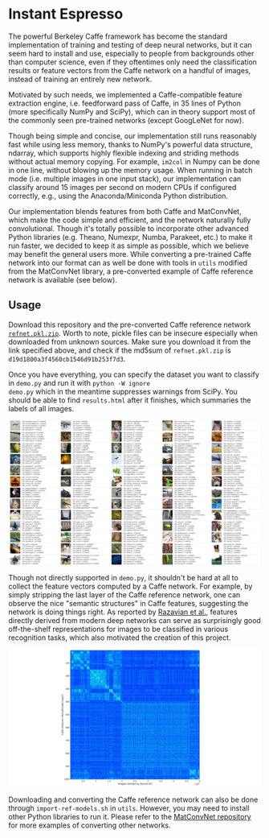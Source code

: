 # Instant Espresso

The powerful Berkeley Caffe framework has become the standard implementation of training and testing of deep neural networks, but it can seem hard to install and use, especially to people from backgrounds other than computer science, even if they oftentimes only need the classification results or feature vectors from the Caffe network on a handful of images, instead of training an entirely new network.

Motivated by such needs, we implemented a Caffe-compatible feature extraction engine, i.e. feedforward pass of Caffe, in 35 lines of Python (more specifically NumPy and SciPy), which can in theory support most of the commonly seen pre-trained networks (except GoogLeNet for now).

Though being simple and concise, our implementation still runs reasonably fast while using less memory, thanks to NumPy's powerful data structure, ndarray, which supports highly flexible indexing and striding methods without actual memory copying.
For example, <code>im2col</code> in Numpy can be done in one line, without blowing up the memory usage.
When running in batch mode (i.e. multiple images in one input stack), our implementation can classify around 15 images per second on modern CPUs if configured correctly, e.g., using the Anaconda/Miniconda Python distribution.

Our implementation blends features from both Caffe and MatConvNet, which make the code simple and efficient, and the network naturally fully convolutional. 
Though it's totally possible to incorporate other advanced Python libraries (e.g. Theano, Numexpr, Numba, Parakeet, etc.) to make it run faster, we decided to keep it as simple as possible, which we believe may benefit the general users more.
While converting a pre-trained Caffe network into our format can as well be done with tools in <code>utils</code> modified from the MatConvNet library, a pre-converted example of Caffe reference network is available (see below).

## Usage

Download this repository and the pre-converted Caffe reference network [<code>refnet.pkl.zip</code>](https://www.dropbox.com/s/ne4kzj0dzyzvvdz/refnet.pkl.zip).
Worth to note, pickle files can be insecure especially when downloaded from unknown sources.
Make sure you download it from the link specified above, and check if the md5sum of <code>refnet.pkl.zip</code> is <code>d19d1800a3f4560cb1546d91b253f7d3</code>.

Once you have everything, you can specify the dataset you want to classify in <code>demo.py</code> and run it with <code>python -W ignore demo.py</code> which in the meantime suppresses warnings from SciPy.
You should be able to find <code>results.html</code> after it finishes, which summaries the labels of all images.

![SCREENSHOT1](screenshot1.jpg)

Though not directly supported in <code>demo.py</code>, it shouldn't be hard at all to collect the feature vectors computed by a Caffe network.
For example, by simply stripping the last layer of the Caffe reference network, one can observe the nice "semantic structures" in Caffe features, suggesting the network is doing things right.
As reported by [Razavian et al.](http://arxiv.org/pdf/1403.6382.pdf), features directly derived from modern deep networks can serve as surprisingly good off-the-shelf representations for images to be classified in various recognition tasks, which also motivated the creation of this project.

![SCREENSHOT2](screenshot2.jpg)

Downloading and converting the Caffe reference network can also be done through <code>import-ref-models.sh</code> in <code>utils</code>.
However, you may need to install other Python libraries to run it.
Please refer to the [MatConvNet repository](https://github.com/vlfeat/matconvnet) for more examples of converting other networks.
